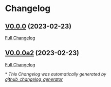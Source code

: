 # Changelog

## [V0.0.0](https://github.com/OpenVoiceOS/ovos-PHAL-plugin-wallpaper-manager/tree/V0.0.0) (2023-02-23)

[Full Changelog](https://github.com/OpenVoiceOS/ovos-PHAL-plugin-wallpaper-manager/compare/V0.0.0a2...V0.0.0)

## [V0.0.0a2](https://github.com/OpenVoiceOS/ovos-PHAL-plugin-wallpaper-manager/tree/V0.0.0a2) (2023-02-23)

[Full Changelog](https://github.com/OpenVoiceOS/ovos-PHAL-plugin-wallpaper-manager/compare/d2ce7e8dcb2b9c9171ae537f86f9ce549c47cd9d...V0.0.0a2)



\* *This Changelog was automatically generated by [github_changelog_generator](https://github.com/github-changelog-generator/github-changelog-generator)*
